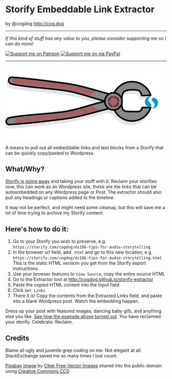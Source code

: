 # Storify Embeddable Link Extractor

by @cogdog http://cog.dog

-----
*If this kind of stuff has any value to you, please consider supporting me so I can do more!*

[![Support me on Patreon](http://cogdog.github.io/images/badge-patreon.png)](https://patreon.com/cogdog) [![Support me on via PayPal](http://cogdog.github.io/images/badge-paypal.png)](https://paypal.me/cogdog)

----- 


![](images/extractor.png "Extractor image")

A means to pull out all embeddable links and text blocks from a Storify that can be quickly copy/pasted to Wordpress.


## What/Why?

[Storify is going away](https://storify.com/faq-eol) and taking your stuff with it. Reclaim your storifies now, this can work as an Wordpress site, these are the links that can be autoembedded on any Wordpress page or Post. The extractor should also pull any headings or captions added to the timeline.

It may not be perfect, and might need some cleanup, but this will save me a lot of time trying to archive my Storify content.

## Here's how to do it:
			
1. Go to your Storify you wish to preserve, e.g. `https://storify.com/cogdog/ds106-tips-for-audio-storytelling`
2. In the browser url field, add `.html` and go to this new location, e.g.  `https://storify.com/cogdog/ds106-tips-for-audio-storytelling.html` This is the static HTML versiom you get from the Storify export instructions.
3. Use your browser features to `View Source`, copy the entire source HTML
4. Go to the Extractor tool at http://cogdog.github.io/storify-extractor
5. Paste the copied HTML content into the Input field
6. Click `Get Links`
7. There it is! Copy the contents from the Extracted Links field, and paste into a blank Wordpress post. Watch the embedding happen.

Dress up your post with featured images, dancing baby gifs, and anything else you like. [See how the example above turned out](http://ds106.us/handbook/tools/audio-storytelling-tips/). You have reclaimed your storify. Celebrate. Reclaim.

## Credits

Blame all ugly and juvenile grep coding on me. Not elegant at all. StackExchange saved me so many times I lost count.

[Pixabay Image](https://pixabay.com/en/tongs-steel-blacksmith-utensil-24241/) by [Clker Free-Vector Images](https://pixabay.com/en/users/Clker-Free-Vector-Images-3736/) shared into the public domain using [Creative Commons CC0](https://pixabay.com/en/service/terms/#usage)


